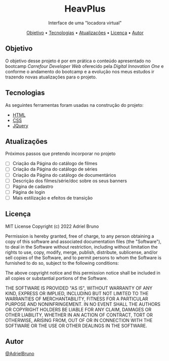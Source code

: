 <h1 align='center'>HeavPlus</h1>
<p align='center'>
   Interface de uma "locadora virtual"
</p>

<p align="center">
 <a href="#objetivo">Objetivo</a> •
 <a href="#tecnologias">Tecnologias</a> • 
 <a href="#atualizacoes">Atualizações</a> • 
 <a href="#licenca">Licença</a> • 
 <a href="#autor">Autor</a>
</p>

<h2 id="objetivo">Objetivo</h2>
<p> O objetivo desse projeto é por em prática o conteúdo apresentado no bootcamp <i>Carrefour Developer Web</i> oferecido pela <i>Digital Innovation One</i> e conforme o andamento do bootcamp e a evolução nos meus estudos ir trazendo novas atualizações para o projeto.</p>
 
<h2 id="tecnologias">Tecnologias</h2>

As seguintes ferramentas foram usadas na construção do projeto:

- [HTML](https://developer.mozilla.org/pt-BR/docs/Web/html)
- [CSS](https://developer.mozilla.org/pt-BR/docs/Web/CSS)
- [JQuery](https://owlcarousel2.github.io/OwlCarousel2/)
 
<h2 id="atualizacoes">Atualizações</h2>
  <p> Próximos passos que pretendo incorporar no projeto </p>
  
- [ ] Criação da Página do catálogo de filmes
- [ ] Criação da Página do catálogo de séries
- [ ] Criação da Página do catálogo de documentários
- [ ] Descrição dos filmes/série/doc sobre os seus banners
- [ ] Página de cadastro
- [ ] Página de login
- [ ] Mais estilização e efeitos de transição
  
<h2 id="licenca">Licença</h2>
<p>MIT License
Copyright (c) 2022 Adriel Bruno

Permission is hereby granted, free of charge, to any person obtaining a copy
of this software and associated documentation files (the "Software"), to deal
in the Software without restriction, including without limitation the rights
to use, copy, modify, merge, publish, distribute, sublicense, and/or sell
copies of the Software, and to permit persons to whom the Software is
furnished to do so, subject to the following conditions:

The above copyright notice and this permission notice shall be included in all
copies or substantial portions of the Software.

THE SOFTWARE IS PROVIDED "AS IS", WITHOUT WARRANTY OF ANY KIND, EXPRESS OR
IMPLIED, INCLUDING BUT NOT LIMITED TO THE WARRANTIES OF MERCHANTABILITY,
FITNESS FOR A PARTICULAR PURPOSE AND NONINFRINGEMENT. IN NO EVENT SHALL THE
AUTHORS OR COPYRIGHT HOLDERS BE LIABLE FOR ANY CLAIM, DAMAGES OR OTHER
LIABILITY, WHETHER IN AN ACTION OF CONTRACT, TORT OR OTHERWISE, ARISING FROM,
OUT OF OR IN CONNECTION WITH THE SOFTWARE OR THE USE OR OTHER DEALINGS IN THE
SOFTWARE.</p>
<h2 id="autor">Autor</h2>
 <a href="https://www.linkedin.com/in/adrielbruno/">@AdrielBruno</a>

